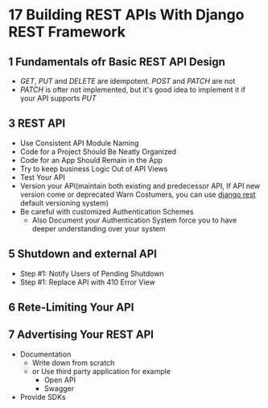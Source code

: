 # 17 Building REST APIs With Django REST Framework

## 1 Fundamentals ofr Basic REST API Design
*   _GET_, _PUT_ and _DELETE_ are idempotent. _POST_ and _PATCH_ are not
*   _PATCH_ is ofter not implemented, but it's good idea to implement it if your API supports _PUT_


## 3 REST API 
*   Use Consistent API Module Naming
* Code for a Project Should Be Neatly Organized
* Code for an App Should Remain in the App
*   Try to keep business Logic Out of API Views
* Test Your API
* Version your API(maintain both existing and predecessor API, If API new version come or deprecated Warn Costumers, you can use [django rest](https://www.django-rest-framework.org/api-guide/versioning/) default versioning system)
*   Be careful with customized Authentication Schemes
    * Also Document your Authentication System force you to have deeper understanding over your system


## 5 Shutdown and external API

* Step #1: Notify Users of Pending Shutdown
* Step #1: Replace API with 410 Error View

## 6 Rete-Limiting Your API

## 7 Advertising Your REST API
* Documentation 
    *   Write down from scratch 
    * or Use third party application for example
        * Open API
        * Swagger
* Provide SDKs
